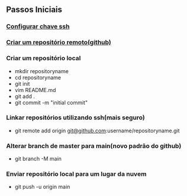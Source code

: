 ## Passos Iniciais
### [Configurar chave ssh](https://docs.github.com/en/authentication/connecting-to-github-with-ssh/generating-a-new-ssh-key-and-adding-it-to-the-ssh-agent#generating-a-new-ssh-key-for-a-hardware-security-key)
### [Criar um repositório remoto(github)](https://docs.github.com/pt/get-started/quickstart/create-a-repo)
### Criar um repositório local
- mkdir repositoryname
- cd repositoryname
- git init
- vim README.md
- git add .
- git commit -m "initial commit"
### Linkar repositórios utilizando ssh(mais seguro)
- git remote add origin git@github.com:username/repositoryname.git
### Alterar branch de master para main(novo padrão do github)
- git branch -M main
### Enviar repositório local para um lugar da nuvem
- git push -u origin main
